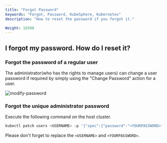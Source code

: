 ```yaml
---
title: "Forgot Password"
keywords: "Forgot, Password, KubeSphere, Kubernetes"
description: "How to reset the password if you forgot it."

Weight: 16500
---
```

 
## I forgot my password. How do I reset it?

### Forgot the password of a regular user

The administrator(who has the rights to manage users) can change a user password if required by simply using the "Change Password" action for a user. 

![modify-password](/images/docs/faq/forgot-password/modify-password.png)

### Forgot the unique administrator password

Execute the following command on the host cluster.

```bash
kubectl patch users <USERNAME> -p '{"spec":{"password":"<YOURPASSWORD>"}}' --type='merge' && kubectl annotate users <USERNAME> iam.kubesphere.io/password-encrypted-
```

Please don't forget to replace the `<USERNAME>` and `<YOURPASSWORD>`.